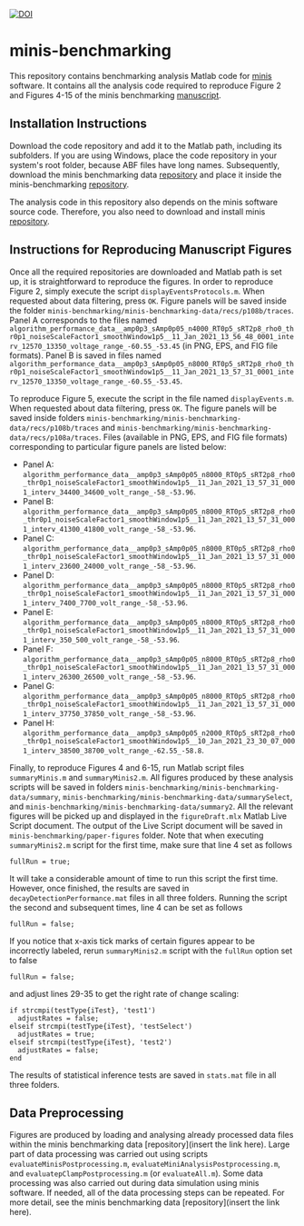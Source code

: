 [![DOI](https://zenodo.org/badge/687046158.svg)](https://zenodo.org/badge/latestdoi/687046158)

# minis-benchmarking
This repository contains benchmarking analysis Matlab code for [minis](https://github.com/dervinism/minis) software. It contains all the analysis code required to reproduce Figure 2 and Figures 4-15 of the minis benchmarking [manuscript](https://doi.org/10.1101/2022.03.20.485046).

## Installation Instructions
Download the code repository and add it to the Matlab path, including its subfolders. If you are using Windows, place the code repository in your system's root folder, because ABF files have long names. Subsequently, download the minis benchmarking data [repository](https://gin.g-node.org/dervinism/minis-benchmarking-data) and place it inside the minis-benchmarking [repository](https://github.com/dervinism/minis-benchmarking).

The analysis code in this repository also depends on the minis software source code. Therefore, you also need to download and install minis [repository](https://github.com/dervinism/minis/tree/main/source_code).

## Instructions for Reproducing Manuscript Figures
Once all the required repositories are downloaded and Matlab path is set up, it is straightforward to reproduce the figures. In order to reproduce Figure 2, simply execute the script ```displayEventsProtocols.m```. When requested about data filtering, press ```OK```. Figure panels will be saved inside the folder ```minis-benchmarking/minis-benchmarking-data/recs/p108b/traces```. Panel A corresponds to the files named ```algorithm_performance_data__amp0p3_sAmp0p05_n4000_RT0p5_sRT2p8_rho0_thr0p1_noiseScaleFactor1_smoothWindow1p5__11_Jan_2021_13_56_48_0001_interv_12570_13350_voltage_range_-60.55_-53.45``` (in PNG, EPS, and FIG file formats). Panel B is saved in files named ```algorithm_performance_data__amp0p3_sAmp0p05_n8000_RT0p5_sRT2p8_rho0_thr0p1_noiseScaleFactor1_smoothWindow1p5__11_Jan_2021_13_57_31_0001_interv_12570_13350_voltage_range_-60.55_-53.45```.

To reproduce Figure 5, execute the script in the file named ```displayEvents.m```. When requested about data filtering, press ```OK```. The figure panels will be saved inside folders ```minis-benchmarking/minis-benchmarking-data/recs/p108b/traces``` and ```minis-benchmarking/minis-benchmarking-data/recs/p108a/traces```. Files (available in PNG, EPS, and FIG file formats) corresponding to particular figure panels are listed below:
- Panel A: ```algorithm_performance_data__amp0p3_sAmp0p05_n8000_RT0p5_sRT2p8_rho0_thr0p1_noiseScaleFactor1_smoothWindow1p5__11_Jan_2021_13_57_31_0001_interv_34400_34600_volt_range_-58_-53.96```.
- Panel B: ```algorithm_performance_data__amp0p3_sAmp0p05_n8000_RT0p5_sRT2p8_rho0_thr0p1_noiseScaleFactor1_smoothWindow1p5__11_Jan_2021_13_57_31_0001_interv_41300_41800_volt_range_-58_-53.96```.
- Panel C: ```algorithm_performance_data__amp0p3_sAmp0p05_n8000_RT0p5_sRT2p8_rho0_thr0p1_noiseScaleFactor1_smoothWindow1p5__11_Jan_2021_13_57_31_0001_interv_23600_24000_volt_range_-58_-53.96```.
- Panel D: ```algorithm_performance_data__amp0p3_sAmp0p05_n8000_RT0p5_sRT2p8_rho0_thr0p1_noiseScaleFactor1_smoothWindow1p5__11_Jan_2021_13_57_31_0001_interv_7400_7700_volt_range_-58_-53.96```.
- Panel E: ```algorithm_performance_data__amp0p3_sAmp0p05_n8000_RT0p5_sRT2p8_rho0_thr0p1_noiseScaleFactor1_smoothWindow1p5__11_Jan_2021_13_57_31_0001_interv_350_500_volt_range_-58_-53.96```.
- Panel F: ```algorithm_performance_data__amp0p3_sAmp0p05_n8000_RT0p5_sRT2p8_rho0_thr0p1_noiseScaleFactor1_smoothWindow1p5__11_Jan_2021_13_57_31_0001_interv_26300_26500_volt_range_-58_-53.96```.
- Panel G: ```algorithm_performance_data__amp0p3_sAmp0p05_n8000_RT0p5_sRT2p8_rho0_thr0p1_noiseScaleFactor1_smoothWindow1p5__11_Jan_2021_13_57_31_0001_interv_37750_37850_volt_range_-58_-53.96```.
- Panel H: ```algorithm_performance_data__amp0p3_sAmp0p05_n2000_RT0p5_sRT2p8_rho0_thr0p1_noiseScaleFactor1_smoothWindow1p5__10_Jan_2021_23_30_07_0001_interv_38500_38700_volt_range_-62.55_-58.8```.

Finally, to reproduce Figures 4 and 6-15, run Matlab script files ```summaryMinis.m``` and ```summaryMinis2.m```. All figures produced by these analysis scripts will be saved in folders ```minis-benchmarking/minis-benchmarking-data/summary```, ```minis-benchmarking/minis-benchmarking-data/summarySelect```, and ```minis-benchmarking/minis-benchmarking-data/summary2```. All the relevant figures will be picked up and displayed in the ```figureDraft.mlx``` Matlab Live Script document. The output of the Live Script document will be saved in ```minis-benchmarking/paper-figures``` folder. Note that when executing ```summaryMinis2.m``` script for the first time, make sure that line 4 set as follows
```
fullRun = true;
```
It will take a considerable amount of time to run this script the first time. However, once finished, the results are saved in ```decayDetectionPerformance.mat``` files in all three folders. Running the script the second and subsequent times, line 4 can be set as follows
```
fullRun = false;
```
If you notice that x-axis tick marks of certain figures appear to be incorrectly labeled, rerun ```summaryMinis2.m``` script with the ```fullRun``` option set to false
```
fullRun = false;
```
and adjust lines 29-35 to get the right rate of change scaling:
```
if strcmpi(testType{iTest}, 'test1')
  adjustRates = false;
elseif strcmpi(testType{iTest}, 'testSelect')
  adjustRates = true;
elseif strcmpi(testType{iTest}, 'test2')
  adjustRates = false;
end
```
The results of statistical inference tests are saved in ```stats.mat``` file in all three folders.

## Data Preprocessing
Figures are produced by loading and analysing already processed data files within the minis benchmarking data [repository](insert the link here). Large part of data processing was carried out using scripts ```evaluateMinisPostprocessing.m```, ```evaluateMiniAnalysisPostprocessing.m```, and ```evaluatepClampPostprocessing.m``` (or ```evaluateAll.m```). Some data processing was also carried out during data simulation using minis software. If needed, all of the data processing steps can be repeated. For more detail, see the minis benchmarking data [repository](insert the link here).
